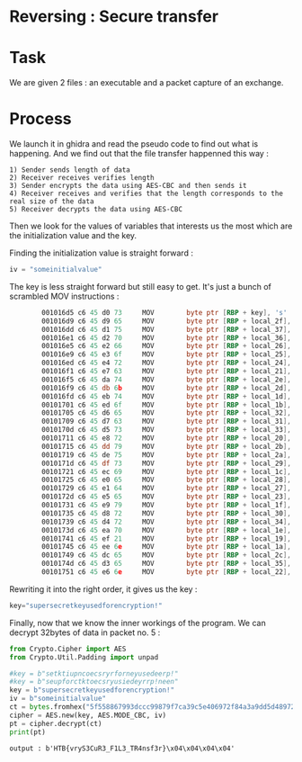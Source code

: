 
# Reversing : Secure transfer

# Task

We are given 2 files : an executable and a packet capture of an exchange.

# Process

We launch it in ghidra and read the pseudo code to find out what is happening. And we find out that the file transfer happenned this way :

```
1) Sender sends length of data
2) Receiver receives verifies length
3) Sender encrypts the data using AES-CBC and then sends it
4) Receiver receives and verifies that the length corresponds to the real size of the data
5) Receiver decrypts the data using AES-CBC
```

Then we look for the values of variables that interests us the most which are the initialization value and the key.

Finding the initialization value is straight forward :
```c
iv = "someinitialvalue"
```
The key is less straight forward but still easy to get. It's just a bunch of scrambled MOV instructions :
```asm
        001016d5 c6 45 d0 73     MOV        byte ptr [RBP + key], 's'
        001016d9 c6 45 d9 65     MOV        byte ptr [RBP + local_2f],'e'
        001016dd c6 45 d1 75     MOV        byte ptr [RBP + local_37],'u'
        001016e1 c6 45 d2 70     MOV        byte ptr [RBP + local_36],'p'
        001016e5 c6 45 e2 66     MOV        byte ptr [RBP + local_26],'f'
        001016e9 c6 45 e3 6f     MOV        byte ptr [RBP + local_25],'o'
        001016ed c6 45 e4 72     MOV        byte ptr [RBP + local_24],'r'
        001016f1 c6 45 e7 63     MOV        byte ptr [RBP + local_21],'c'
        001016f5 c6 45 da 74     MOV        byte ptr [RBP + local_2e],'t'
        001016f9 c6 45 db 6b     MOV        byte ptr [RBP + local_2d],'k'
        001016fd c6 45 eb 74     MOV        byte ptr [RBP + local_1d],'t'
        00101701 c6 45 ed 6f     MOV        byte ptr [RBP + local_1b],'o'
        00101705 c6 45 d6 65     MOV        byte ptr [RBP + local_32],'e'
        00101709 c6 45 d7 63     MOV        byte ptr [RBP + local_31],'c'
        0010170d c6 45 d5 73     MOV        byte ptr [RBP + local_33],'s'
        00101711 c6 45 e8 72     MOV        byte ptr [RBP + local_20],'r'
        00101715 c6 45 dd 79     MOV        byte ptr [RBP + local_2b],'y'
        00101719 c6 45 de 75     MOV        byte ptr [RBP + local_2a],'u'
        0010171d c6 45 df 73     MOV        byte ptr [RBP + local_29],'s'
        00101721 c6 45 ec 69     MOV        byte ptr [RBP + local_1c],'i'
        00101725 c6 45 e0 65     MOV        byte ptr [RBP + local_28],'e'
        00101729 c6 45 e1 64     MOV        byte ptr [RBP + local_27],'d'
        0010172d c6 45 e5 65     MOV        byte ptr [RBP + local_23],'e'
        00101731 c6 45 e9 79     MOV        byte ptr [RBP + local_1f],'y'
        00101735 c6 45 d8 72     MOV        byte ptr [RBP + local_30],'r'
        00101739 c6 45 d4 72     MOV        byte ptr [RBP + local_34],'r'
        0010173d c6 45 ea 70     MOV        byte ptr [RBP + local_1e],'p'
        00101741 c6 45 ef 21     MOV        byte ptr [RBP + local_19],'!'
        00101745 c6 45 ee 6e     MOV        byte ptr [RBP + local_1a],'n'
        00101749 c6 45 dc 65     MOV        byte ptr [RBP + local_2c],'e'
        0010174d c6 45 d3 65     MOV        byte ptr [RBP + local_35],'e'
        00101751 c6 45 e6 6e     MOV        byte ptr [RBP + local_22],'n'
```
Rewriting it into the right order, it gives us the key : 
```c
key="supersecretkeyusedforencryption!"
```
Finally, now that we know the inner workings of the program. We can decrypt 32bytes of data in packet no. 5 :

```python
from Crypto.Cipher import AES
from Crypto.Util.Padding import unpad

#key = b"setktiupncoecsryrforneyusedeerp!"
#key = b"seupforctktoecsryusiedeyrrp!neen"
key = b"supersecretkeyusedforencryption!"
iv = b"someinitialvalue"
ct = bytes.fromhex("5f558867993dccc99879f7ca39c5e406972f84a3a9dd5d48972421ff375cb18c")
cipher = AES.new(key, AES.MODE_CBC, iv)
pt = cipher.decrypt(ct)
print(pt)
```

```
output : b'HTB{vryS3CuR3_F1L3_TR4nsf3r}\x04\x04\x04\x04'
```
